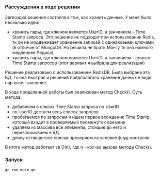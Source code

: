 ### Рассуждения в ходе решения

Загвоздка решения состояла в том, как хранить данные. У меня было несколько идей:
- хранить пары, где ключом является UserID, а занчением - Time Stamp запроса. Это решение не подходит при использовании Redis, тк он не моддеживает храниение записей с одинаковыми ключами (в отличие от MongoDB. Но решила не брать Монгу тк она намного медленнее Редиса)
- хранить пары, где ключом является UserID, а занчением - список Time Stamp запросов (этот вариант я выбрала для реализации)

Решение реализовано с использованием RedisDB. Была выбрана эта БД, тк она быстрая и решение предполагало хранение данных в виде пар ключ-значение.

В ходе проделанной работы был реализован метод Check(). Суть метода: 
- добавляем в список Time Stamp запроса по UserID
- по UserID достаем весь список запросов
- пробегаемся по запросам и ищем первое вхождение Time Stamp, который входит в проверяемый промежуток времени
- удаляем из массива все элементы, стоящие до него и перезаписываем в БД
- длину оставшегося списка проверяем на условие флуд-контроля

В итоге метод работает за O(n), где n - кол-во вызова метода Check().


### Запуск

```go run main.go```



